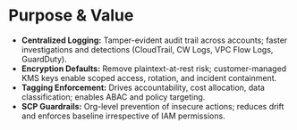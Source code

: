 
# Purpose & Value
- **Centralized Logging:** Tamper-evident audit trail across accounts; faster investigations and detections (CloudTrail, CW Logs, VPC Flow Logs, GuardDuty).
- **Encryption Defaults:** Remove plaintext-at-rest risk; customer-managed KMS keys enable scoped access, rotation, and incident containment.
- **Tagging Enforcement:** Drives accountability, cost allocation, data classification; enables ABAC and policy targeting.
- **SCP Guardrails:** Org-level prevention of insecure actions; reduces drift and enforces baseline irrespective of IAM permissions.
